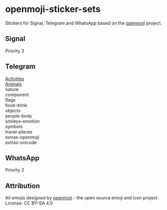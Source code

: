 # openmoji-sticker-sets
Stickers for Signal, Telegram and WhatsApp based on the [openmoji](https://github.com/hfg-gmuend/openmoji) project.  

## Signal
Priority 3

## Telegram  
[Activities](https://t.me/addstickers/OpenMojiActivities)  
[Animals](https://t.me/addstickers/OpenMojiAnimals)  
nature  
component  
flags  
food-drink  
objects  
people-body  
smileys-emotion  
symbols  
travel-places  
extras-openmoji  
extras-unicode  

## WhatsApp
Priority 2

## Attribution
All emojis designed by [openmoji](https://github.com/hfg-gmuend/openmoji) - the open source emoji and icon project. License: CC BY-SA 4.0
